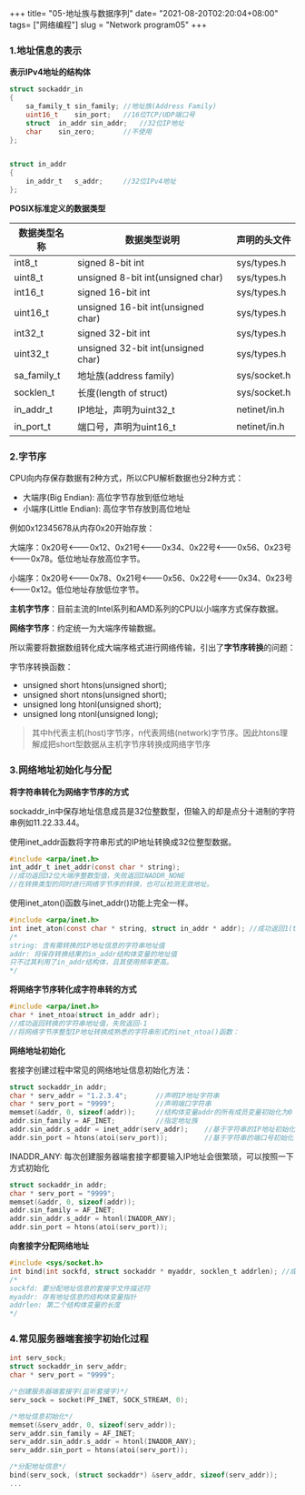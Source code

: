 +++
title= "05-地址族与数据序列"
date= "2021-08-20T02:20:04+08:00"
tags= ["网络编程"]
slug = "Network program05"
+++

### 1.地址信息的表示

**表示IPv4地址的结构体**

```c
struct sockaddr_in
{
    sa_family_t	sin_family;	//地址族(Address Family)
    uint16_t	sin_port;	//16位TCP/UDP端口号
    struct	in_addr	sin_addr;	//32位IP地址
    char	sin_zero;		//不使用
};


struct in_addr
{
    in_addr_t	s_addr;		//32位IPv4地址
};
```

**POSIX标准定义的数据类型**

| 数据类型名称 | 数据类型说明                       | 声明的头文件 |
| ------------ | ---------------------------------- | ------------ |
| int8_t       | signed 8-bit int                   | sys/types.h  |
| uint8_t      | unsigned 8-bit int(unsigned char)  | sys/types.h  |
| int16_t      | signed 16-bit int                  | sys/types.h  |
| uint16_t     | unsigned 16-bit int(unsigned char) | sys/types.h  |
| int32_t      | signed 32-bit int                  | sys/types.h  |
| uint32_t     | unsigned 32-bit int(unsigned char) | sys/types.h  |
| sa_family_t  | 地址族(address family)             | sys/socket.h |
| socklen_t    | 长度(length of struct)             | sys/socket.h |
| in_addr_t    | IP地址，声明为uint32_t             | netinet/in.h |
| in_port_t    | 端口号，声明为uint16_t             | netinet/in.h |

### 2.字节序

CPU向内存保存数据有2种方式，所以CPU解析数据也分2种方式：

- 大端序(Big Endian): 高位字节存放到低位地址
- 小端序(Little Endian): 高位字节存放到高位地址

例如0x12345678从内存0x20开始存放：

大端序：0x20号<---0x12、0x21号<---0x34、0x22号<---0x56、0x23号<---0x78。低位地址存放高位字节。

小端序：0x20号<---0x78、0x21号<---0x56、0x22号<---0x34、0x23号<---0x12。低位地址存放低位字节。

**主机字节序**：目前主流的Intel系列和AMD系列的CPU以小端序方式保存数据。

**网络字节序**：约定统一为大端序传输数据。

所以需要将数据数组转化成大端序格式进行网络传输，引出了**字节序转换**的问题：

字节序转换函数：

- unsigned short htons(unsigned short);
- unsigned short ntons(unsigned short);
- unsigned long htonl(unsigned short);
- unsigned long ntonl(unsigned long);

> 其中h代表主机(host)字节序，n代表网络(network)字节序。因此htons理解成把short型数据从主机字节序转换成网络字节序

### 3.网络地址初始化与分配

**将字符串转化为网络字节序的方式**

sockaddr_in中保存地址信息成员是32位整数型，但输入的却是点分十进制的字符串例如11.22.33.44。

使用inet_addr函数将字符串形式的IP地址转换成32位整型数据。

```c
#include <arpa/inet.h>
int_addr_t inet_addr(const char * string);	
//成功返回32位大端序整数型值，失败返回INADDR_NONE
//在转换类型的同时进行网络字节序的转换，也可以检测无效地址。
```

使用inet_aton()函数与inet_addr()功能上完全一样。

```c
#include <arpa/inet.h>
int inet_aton(const char * string, struct in_addr * addr); //成功返回1(true)，失败返回0(false)
/*
string: 含有需转换的IP地址信息的字符串地址值
addr: 将保存转换结果的in_addr结构体变量的地址值
只不过其利用了in_addr结构体，且其使用频率更高。
*/
```

**将网络字节序转化成字符串转的方式**

```c
#include <arpa/inet.h>
char * inet_ntoa(struct in_addr adr); 
//成功返回转换的字符串地址值，失败返回-1
//将网络字节序整型IP地址转换成熟悉的字符串形式的inet_ntoa()函数：
```



**网络地址初始化**

套接字创建过程中常见的网络地址信息初始化方法：

```c
struct sockaddr_in addr;
char * serv_addr = "1.2.3.4";		//声明IP地址字符串
char * serv_port = "9999";			//声明端口字符串
memset(&addr, 0, sizeof(addr));		//结构体变量addr的所有成员变量初始化为0
addr.sin_family = AF_INET;			//指定地址族
addr.sin_addr.s_addr = inet_addr(serv_addr);	//基于字符串的IP地址初始化
addr.sin_port = htons(atoi(serv_port));			//基于字符串的端口号初始化
```

INADDR_ANY: 每次创建服务器端套接字都要输入IP地址会很繁琐，可以按照一下方式初始化

```c
struct sockaddr_in addr;
char * serv_port = "9999";
memset(&addr, 0, sizeof(addr));
addr.sin_family = AF_INET;
addr.sin_addr.s_addr = htonl(INADDR_ANY);
addr.sin_port = htons(atoi(serv_port));
```

**向套接字分配网络地址**

```c
#include <sys/socket.h>
int bind(int sockfd, struct sockaddr * myaddr, socklen_t addrlen); //成功返回0，失败返回-1
/*
sockfd: 要分配地址信息的套接字文件描述符
myaddr: 存有地址信息的结构体变量指针
addrlen: 第二个结构体变量的长度
*/
```

### 4.常见服务器端套接字初始化过程

```c
int serv_sock;
struct sockaddr_in serv_addr;
char * serv_port = "9999";

/*创建服务器端套接字(监听套接字)*/
serv_sock = socket(PF_INET, SOCK_STREAM, 0);

/*地址信息初始化*/
memset(&serv_addr, 0, sizeof(serv_addr));
serv_addr.sin_family = AF_INET;
serv_addr.sin_addr.s_addr = htonl(INADDR_ANY);
serv_addr.sin_port = htons(atoi(serv_port));

/*分配地址信息*/
bind(serv_sock, (struct sockaddr*) &serv_addr, sizeof(serv_addr));
...
```

